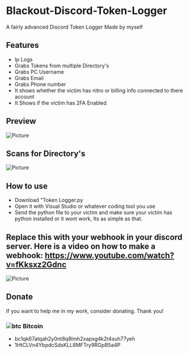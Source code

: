 # Blackout-Discord-Token-Logger
A fairly advanced Discord Token Logger Made by myself

## Features
- Ip Logs
- Grabs Tokens from multiple Directory's 
- Grabs PC Username
- Grabs Email
- Grabs Phone number
- It shows whether the victim has nitro or billing info connected to there account 
- It Shows if the victim has 2FA Enabled


## Preview
![Picture](https://cdn.discordapp.com/attachments/847548138020667405/849344630894231602/unknown.png)

## Scans for Directory's
![Picture](https://media.discordapp.net/attachments/847548138020667405/849346235319844916/unknown.png)


## How to use
- Download "Token Logger.py
- Open it with Visual Studio or whatever coding tool you use
- Send the python file to your victim and make sure your victim has python installed or it wont work, Its as simple as that.
## Replace this with your webhook in your discord server. Here is a video on how to make a webhook: https://www.youtube.com/watch?v=fKksxz2Gdnc
![Picture](https://media.discordapp.net/attachments/847548138020667405/849346896026664970/unknown.png)

## Donate

If you want to help me in my work, consider donating. Thank you!
### ![btc](https://raw.githubusercontent.com/reek/anti-adblock-killer/gh-pages/images/bitcoin.png) Bitcoin
- bc1qk67atqah2y0nt8q8lmh2xapxg4k2t4suh77yeh 
- 1HtCLVn4YbpdcSdsKLL8MFTry9RGpB5a4P
